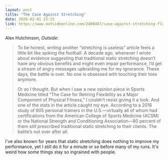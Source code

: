 ```yaml
---
layout: post
title: "The Case Against Stretching"
date: 2020-02-01 23:15
link: https://www.outsideonline.com/2408467/case-against-stretching-flexibility-research
---
```


Alex Hutchinson, *Outside*:

> To be honest, writing another “stretching is useless” article feels a little bit like spiking the football. A decade ago, whenever I wrote about evidence suggesting that traditional static stretching doesn’t have any obvious benefits and might even impair performance, I’d get a stream of angry messages upbraiding me for my ignorance. These days, the battle is over. No one is obsessed with touching their toes anymore.
>
> Or so I thought. But when I saw a new opinion piece in Sports Medicine titled “The Case for Retiring Flexibility as a Major Component of Physical Fitness,” I couldn’t resist giving it a look. And one of the stats in the article caught my eye. According to a 2016 study of 605 personal trainers in the U.S.—virtually all of whom had certifications from the American College of Sports Medicine (ACSM) or the National Strength and Conditioning Association—80 percent of them still prescribed traditional static stretching to their clients. The battle’s not over after all.

I've also known for years that static stretching does nothing to improve my performance, yet I still do it for a minute or so before many of my runs. It's weird how some things stay so ingrained with people.
